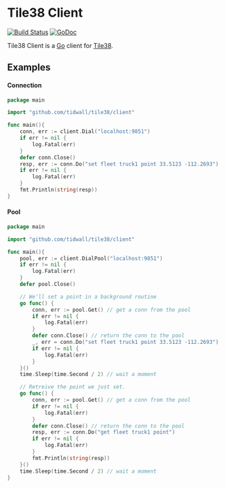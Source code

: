 Tile38 Client
=============

[![Build Status](https://travis-ci.org/tidwall/tile38.svg?branch=master)](https://travis-ci.org/tidwall/tile38)
[![GoDoc](https://godoc.org/github.com/tidwall/tile38/client?status.svg)](https://godoc.org/github.com/tidwall/tile38/client)

Tile38 Client is a [Go](http://golang.org/) client for [Tile38](http://tile38.com/).

## Examples

#### Connection
```go
package main

import "github.com/tidwall/tile38/client"

func main(){
    conn, err := client.Dial("localhost:9851")
    if err != nil {
        log.Fatal(err)
    }
    defer conn.Close()
    resp, err := conn.Do("set fleet truck1 point 33.5123 -112.2693")
    if err != nil {
        log.Fatal(err)
    }
    fmt.Println(string(resp))
}

```

#### Pool
```go
package main

import "github.com/tidwall/tile38/client"

func main(){
    pool, err := client.DialPool("localhost:9851")
    if err != nil {
        log.Fatal(err)
    }
    defer pool.Close()

    // We'll set a point in a background routine
    go func() {
        conn, err := pool.Get() // get a conn from the pool
        if err != nil {
            log.Fatal(err)
        }
        defer conn.Close() // return the conn to the pool
        _, err = conn.Do("set fleet truck1 point 33.5123 -112.2693")
        if err != nil {
            log.Fatal(err)
        }
    }()
    time.Sleep(time.Second / 2) // wait a moment

    // Retreive the point we just set.
    go func() {
        conn, err := pool.Get() // get a conn from the pool
        if err != nil {
            log.Fatal(err)
        }
        defer conn.Close() // return the conn to the pool
        resp, err := conn.Do("get fleet truck1 point")
        if err != nil {
            log.Fatal(err)
        }
        fmt.Println(string(resp))
    }()
    time.Sleep(time.Second / 2) // wait a moment
}
```